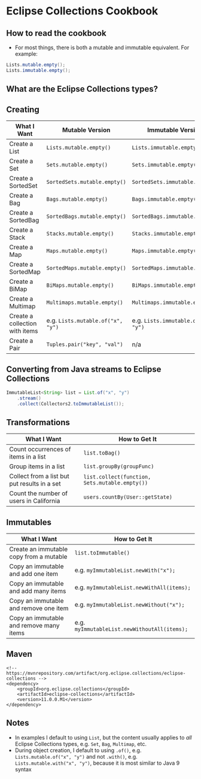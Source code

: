 # Eclipse Collections Cookbook

## How to read the cookbook

- For most things, there is both a mutable and immutable equivalent. For example:
```java
Lists.mutable.empty();
Lists.immutable.empty();
```

## What are the Eclipse Collections types?


## Creating

| What I Want | Mutable Version | Immutable Version |
| ----------- | --------------- | ----------------- |
| Create a List | `Lists.mutable.empty()` | `Lists.immutable.empty()` |
| Create a Set | `Sets.mutable.empty()` | `Sets.immutable.empty()` |
| Create a SortedSet | `SortedSets.mutable.empty()` | `SortedSets.immutable.empty()` |
| Create a Bag | `Bags.mutable.empty()` | `Bags.immutable.empty()` |
| Create a SortedBag | `SortedBags.mutable.empty()` | `SortedBags.immutable.empty()` |
| Create a Stack | `Stacks.mutable.empty()` | `Stacks.immutable.empty()` |
| Create a Map | `Maps.mutable.empty()` | `Maps.immutable.empty()` |
| Create a SortedMap | `SortedMaps.mutable.empty()` | `SortedMaps.immutable.empty()` |
| Create a BiMap | `BiMaps.mutable.empty()` | `BiMaps.immutable.empty()` |
| Create a Multimap | `Multimaps.mutable.empty()` | `Multimaps.immutable.empty()` |
| Create a collection with items | e.g. `Lists.mutable.of("x", "y")` | e.g. `Lists.immutable.of("x", "y")` |
| Create a Pair | `Tuples.pair("key", "val")` | n/a |

## Converting from Java streams to Eclipse Collections

```java
ImmutableList<String> list = List.of("x", "y")
    .stream()
    .collect(Collectors2.toImmutableList());
```

## Transformations

| What I Want | How to Get It |
| ----------- | ------------- |
| Count occurrences of items in a list | `list.toBag()` |
| Group items in a list | `list.groupBy(groupFunc)` |
| Collect from a list but put results in a set | `list.collect(function, Sets.mutable.empty())` |
| Count the number of users in California | `users.countBy(User::getState)` |

## Immutables

| What I Want | How to Get It |
| ----------- | ------------- |
| Create an immutable copy from a mutable | `list.toImmutable()` |
| Copy an immutable and add one item | e.g. `myImmutableList.newWith("x");` |
| Copy an immutable and add many items | e.g. `myImmutableList.newWithAll(items);` |
| Copy an immutable and remove one item | e.g. `myImmutableList.newWithout("x");` |
| Copy an immutable and remove many items | e.g. `myImmutableList.newWithoutAll(items);` |

## Maven

```
<!-- https://mvnrepository.com/artifact/org.eclipse.collections/eclipse-collections -->
<dependency>
    <groupId>org.eclipse.collections</groupId>
    <artifactId>eclipse-collections</artifactId>
    <version>11.0.0.M1</version>
</dependency>
```

## Notes

- In examples I default to using `List`, but the content usually applies to _all_ Eclipse Collections types, e.g. `Set`, `Bag`, `Multimap`, etc.
- During object creation, I default to using `.of()`, e.g. `Lists.mutable.of("x", "y")` and not `.with()`, e.g. `Lists.mutable.with("x", "y")`, because it is most similar to Java 9 syntax
